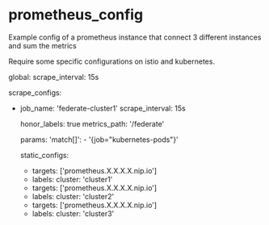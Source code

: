 # prometheus_config
Example config of a prometheus instance that connect 3 different instances and sum the metrics

Require some specific configurations on istio and kubernetes.

global:
  scrape_interval:     15s

scrape_configs:
- job_name: 'federate-cluster1'
  scrape_interval: 15s

  honor_labels: true
  metrics_path: '/federate'

  params:
    'match[]':
        - '{job="kubernetes-pods"}'

  static_configs:
    - targets: ['prometheus.X.X.X.X.nip.io']
    - labels:
        cluster: 'cluster1'
    - targets: ['prometheus.X.X.X.X.nip.io']
    - labels:
        cluster: 'cluster2'
    - targets: ['prometheus.X.X.X.X.nip.io']
    - labels:
        cluster: 'cluster3'

